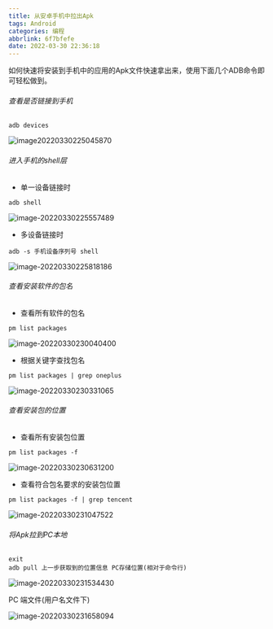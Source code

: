 ```yaml
---
title: 从安卓手机中拉出Apk
tags: Android
categories: 编程
abbrlink: 6f7bfefe
date: 2022-03-30 22:36:18
---
```


如何快速将安装到手机中的应用的Apk文件快速拿出来，使用下面几个ADB命令即可轻松做到。

<!--more-->

###### 查看是否链接到手机

```shell
adb devices
```

![image20220330225045870](https://raw.githubusercontent.com/boatImpish/BlogImage/master/img/image-20220330225045870-16486596140232.png)



###### 进入手机的shell层

- 单一设备链接时

```shell
adb shell
```

![image-20220330225557489](https://raw.githubusercontent.com/boatImpish/BlogImage/master/img/image-20220330225557489.png)

- 多设备链接时

```shell
adb -s 手机设备序列号 shell
```

![image-20220330225818186](https://raw.githubusercontent.com/boatImpish/BlogImage/master/img/image-20220330225818186.png)

###### 查看安装软件的包名

- 查看所有软件的包名

```shell
pm list packages
```

![image-20220330230040400](https://raw.githubusercontent.com/boatImpish/BlogImage/master/img/image-20220330230040400.png)

- 根据关键字查找包名

```shell
pm list packages | grep oneplus
```

![image-20220330230331065](https://raw.githubusercontent.com/boatImpish/BlogImage/master/img/image-20220330230331065.png)

###### 查看安装包的位置

- 查看所有安装包位置

 ```shell
 pm list packages -f
 ```

![image-20220330230631200](https://raw.githubusercontent.com/boatImpish/BlogImage/master/img/image-20220330230631200.png)

- 查看符合包名要求的安装包位置

```
pm list packages -f | grep tencent
```

![image-20220330231047522](https://raw.githubusercontent.com/boatImpish/BlogImage/master/img/image-20220330231047522.png)

###### 将Apk拉到PC本地

```shell
exit
adb pull 上一步获取到的位置信息 PC存储位置(相对于命令行)
```

![image-20220330231534430](https://raw.githubusercontent.com/boatImpish/BlogImage/master/img/image-20220330231534430.png)

PC 端文件(用户名文件下)

![image-20220330231658094](https://raw.githubusercontent.com/boatImpish/BlogImage/master/img/image-20220330231658094.png)
